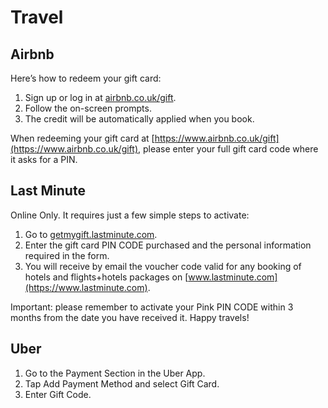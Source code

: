 # Travel

## Airbnb

Here’s how to redeem your gift card:

1. Sign up or log in at [airbnb.co.uk/gift](https://airbnb.co.uk/gift).
2. Follow the on-screen prompts.
3. The credit will be automatically applied when you book.

When redeeming your gift card at [https://www.airbnb.co.uk/gift](https://www.airbnb.co.uk/gift), please enter your full gift card code where it asks for a PIN.

## Last Minute

Online Only. It requires just a few simple steps to activate:

1. Go to [getmygift.lastminute.com](https://getmygift.lastminute.com).
2. Enter the gift card PIN CODE purchased and the personal information required in the form.
3. You will receive by email the voucher code valid for any booking of hotels and flights+hotels packages on [www.lastminute.com](https://www.lastminute.com).

Important: please remember to activate your Pink PIN CODE within 3 months from the date you have received it. Happy travels!

## Uber

1. Go to the Payment Section in the Uber App.
2. Tap Add Payment Method and select Gift Card.
3. Enter Gift Code.
